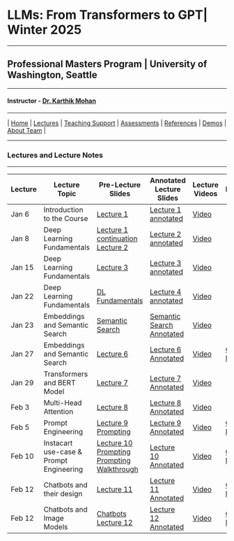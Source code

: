 # LLMs: From Transformers to GPT| Winter 2025

***
 
## Professional Masters Program | University of Washington, Seattle 

***


#### Instructor - [Dr. Karthik Mohan](https://www.ece.uw.edu/people/karthik-mohan/)

***


| [Home](index.md)  | [Lectures](lectures.md)    | [Teaching Support](teaching_support.md) | [Assessments](assessments.md) | [References](references.md) | [Demos](demos.md) | [About Team](team.md) |


***


### Lectures and Lecture Notes

***

| Lecture | Lecture Topic | Pre-Lecture Slides | Annotated Lecture Slides | Lecture Videos | Notebooks | 
| --- | --- | --- | --- | --- | --- |
| Jan 6 | Introduction to the Course |  [Lecture 1](lectures/Jan_6_2025_lecture.pdf) | [Lecture 1 annotated]() | [Video](https://www.youtube.com/watch?v=0gH8eA_nkFI) |- | 
| Jan 8 | Deep Learning Fundamentals |  [Lecture 1 continuation](lectures/Jan_6_2025_lecture.pdf) [Lecture 2](lectures/Jan_8_2025_lecture.pdf) | [Lecture 2 annotated](lectures/Jan_8_2025_lecture_annotated.pdf) | [Video](https://www.youtube.com/watch?v=2PCBlKao09E)  |  | 
| Jan 15 | Deep Learning Fundamentals |  [Lecture 3](lectures/Jan_15_2025_lecture.pdf) | [Lecture 3 annotated](lectures/Jan_15_2025_lecture_annotated.pdf) | [Video](https://youtu.be/4-SKXXrewMM)  |  | 
| Jan 22 | Deep Learning Fundamentals | [DL Fundamentals](lectures/Jan_22_2025_lecture.pdf)  | [Lecture 4 annotated](lectures/Jan_22_2025_lecture_annotated.pdf) | [Video](https://youtu.be/lJwKJ7b3yFc)  |  | 
| Jan 23 | Embeddings and Semantic Search |  [Semantic Search](lectures/semantic_search_presentation.pdf) | [Semantic Search Annotated](lectures/semantic_search_presentation_annotated.pdf) | [Video](https://www.youtube.com/watch?v=VJ1yH8n82N8)  |  | 
| Jan 27 | Embeddings and Semantic Search |  [Lecture 6](lectures/Jan_27_2025_lecture.pdf) | [Lecture 6 Annotated](lectures/Jan_27_2025_lecture_anntoated.pdf) | [Video](https://www.youtube.com/watch?v=F5phcB8s21w&t=1s)  | [Coding Exercise](lectures/Jan_27_2025_In_Class_Coding_Assignment_ECE_UW.ipynb) | 
| Jan 29 | Transformers and BERT Model |  [Lecture 7](lectures/Jan_29_2025_lecture.pdf) | [Lecture 7 Annotated](lectures/Jan_29_2025_lecture_annotated.pdf) | [Video](https://www.youtube.com/watch?v=0KmortBE1mg)  |  | 
| Feb 3 | Multi-Head Attention |  [Lecture 8](lectures/Feb_3_2025_lecture.pdf) | [Lecture 8 Annotated](lectures/Feb_3_2025_lecture_annotated.pdf) | [Video](https://www.youtube.com/watch?v=4iungow0ioI)  |  | 
| Feb 5 | Prompt Engineering |  [Lecture 9](lectures/Feb_5_2025_lecture.pdf) [Prompting](lectures/LLM_Prompting_principles.pdf) | [Lecture 9 Annotated](lectures/Feb_5_2025_lecture_annotated.pdf) | [Video](https://www.youtube.com/watch?v=6C_mlSKpwkU)  | [Coding Exercise](Coding/LLM_prompting.ipynb) | 
| Feb 10 | Instacart use-case & Prompt Engineering |  [Lecture 10](lectures/Feb_10_2025_lecture.pdf) [Prompting](lectures/LLM_Prompting_principles.pdf) [Prompting Walkthrough](https://bytesizeml.github.io/llm2024/lectures/lecture_10.html) | [Lecture 10 Annotated](lectures/Feb_10_2025_lecture_annotated.pdf) | [Video](https://youtu.be/839c7TjhNrY)  | [Coding Exercise](Coding/Advanced_Prompt_Engg.ipynb) | 
| Feb 12 | Chatbots and their design |  [Lecture 11](lectures/Feb_12_2025_chatbot_design.pdf) | [Lecture 11 Annotated](lectures/Feb_12_2025_chatbot_design.pdf) | [Video](https://www.youtube.com/watch?v=Wz-OTZymOoI&t=1s)  | [Coding Exercise](Coding/Advanced_Prompt_Engg.ipynb) | 
| Feb 12 | Chatbots and Image Models |  [Chatbots](lectures/Feb_19_2025_chatbot_design.pdf) [Lecture 12](lectures/Feb_19_2025_lecture.pdf) | [Lecture 12 Annotated](lectures/Feb_19_2025_chatbot_design.pdf) | [Video]()  | [Coding Exercise]() | 
